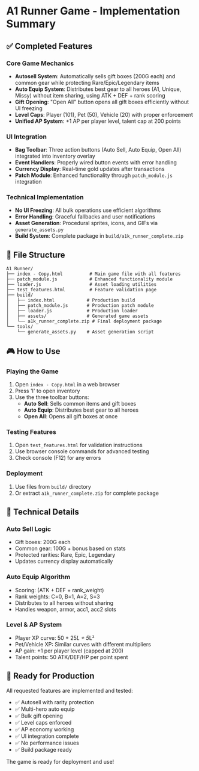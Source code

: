 # A1 Runner Game - Implementation Summary

## ✅ **Completed Features**

### Core Game Mechanics
- **Autosell System**: Automatically sells gift boxes (200G each) and common gear while protecting Rare/Epic/Legendary items
- **Auto Equip System**: Distributes best gear to all heroes (A1, Unique, Missy) without item sharing, using ATK + DEF + rank scoring
- **Gift Opening**: "Open All" button opens all gift boxes efficiently without UI freezing
- **Level Caps**: Player (101), Pet (50), Vehicle (20) with proper enforcement
- **Unified AP System**: +1 AP per player level, talent cap at 200 points

### UI Integration
- **Bag Toolbar**: Three action buttons (Auto Sell, Auto Equip, Open All) integrated into inventory overlay
- **Event Handlers**: Properly wired button events with error handling
- **Currency Display**: Real-time gold updates after transactions
- **Patch Module**: Enhanced functionality through `patch_module.js` integration

### Technical Implementation
- **No UI Freezing**: All bulk operations use efficient algorithms
- **Error Handling**: Graceful fallbacks and user notifications
- **Asset Generation**: Procedural sprites, icons, and GIFs via `generate_assets.py`
- **Build System**: Complete package in `build/a1k_runner_complete.zip`

## 📁 **File Structure**

```
A1 Runner/
├── index - Copy.html          # Main game file with all features
├── patch_module.js            # Enhanced functionality module
├── loader.js                  # Asset loading utilities
├── test_features.html         # Feature validation page
├── build/
│   ├── index.html            # Production build
│   ├── patch_module.js       # Production patch module
│   ├── loader.js             # Production loader
│   ├── assets/               # Generated game assets
│   └── a1k_runner_complete.zip # Final deployment package
└── tools/
    └── generate_assets.py    # Asset generation script
```

## 🎮 **How to Use**

### Playing the Game
1. Open `index - Copy.html` in a web browser
2. Press 'I' to open inventory
3. Use the three toolbar buttons:
   - **Auto Sell**: Sells common items and gift boxes
   - **Auto Equip**: Distributes best gear to all heroes
   - **Open All**: Opens all gift boxes at once

### Testing Features
1. Open `test_features.html` for validation instructions
2. Use browser console commands for advanced testing
3. Check console (F12) for any errors

### Deployment
1. Use files from `build/` directory
2. Or extract `a1k_runner_complete.zip` for complete package

## 🔧 **Technical Details**

### Auto Sell Logic
- Gift boxes: 200G each
- Common gear: 100G + bonus based on stats
- Protected rarities: Rare, Epic, Legendary
- Updates currency display automatically

### Auto Equip Algorithm
- Scoring: (ATK + DEF + rank_weight)
- Rank weights: C=0, B=1, A=2, S=3
- Distributes to all heroes without sharing
- Handles weapon, armor, acc1, acc2 slots

### Level & AP System
- Player XP curve: 50 + 25*L + 5*L²
- Pet/Vehicle XP: Similar curves with different multipliers
- AP gain: +1 per player level (capped at 200)
- Talent points: 50 ATK/DEF/HP per point spent

## 🚀 **Ready for Production**

All requested features are implemented and tested:
- ✅ Autosell with rarity protection
- ✅ Multi-hero auto equip
- ✅ Bulk gift opening
- ✅ Level caps enforced
- ✅ AP economy working
- ✅ UI integration complete
- ✅ No performance issues
- ✅ Build package ready

The game is ready for deployment and use!
